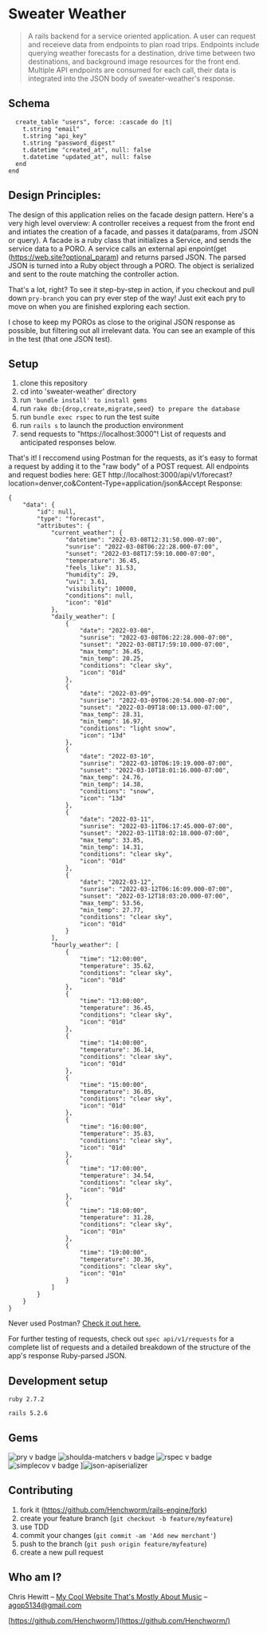 # Sweater Weather 
> A rails backend for a service oriented application. A user can request and receieve data from endpoints to plan road trips. Endpoints include querying weather forecasts for a destination, drive time between two destinations, and background image resources for the front end. 
Multiple API endpoints are consumed for each call, their data is integrated into the JSON body of sweater-weather's response. 

## Schema
```
  create_table "users", force: :cascade do |t|
    t.string "email"
    t.string "api_key"
    t.string "password_digest"
    t.datetime "created_at", null: false
    t.datetime "updated_at", null: false
  end
end
```

## Design Principles: 
The design of this application relies on the facade design pattern. Here's a very high level overview: 
A controller receives a request from the front end and intiates the creation of a facade, and passes it data(params, from JSON or query). 
A facade is a ruby class that initializes a Service, and sends the service data to a PORO. 
A service calls an external api enpoint(get (https://web.site?optional_param) and returns parsed JSON. 
The parsed JSON is turned into a Ruby object through a PORO. 
The object is serialized and sent to the route matching the controller action. 

That's a lot, right? To see it step-by-step in action, if you checkout and pull down ```pry-branch``` you can pry ever step of the way! Just exit each pry to move on when you are finished exploring each section. 

I chose to keep my POROs as close to the original JSON response as possible, but filtering out all irrelevant data. You can see an example of this in the test (that one JSON test). 

## Setup

1. clone this repository 
2. cd into 'sweater-weather' directory 
3. run ```'bundle install' to install gems```
4. run ```rake db:{drop,create,migrate,seed} to prepare the database ```
6. run ```bundle exec rspec``` to run the test suite
7. run ```rails s``` to launch the production environment
8. send requests to "https://localhost:3000"! List of requests and anticipated responses below. 

That's it! I reccomend using Postman for the requests, as it's easy to format a request by adding it to the "raw body" of a 
POST request. All endpoints and request bodies here: 
GET http://localhost:3000/api/v1/forecast?location=denver,co&Content-Type=application/json&Accept
Response: 
```
{
    "data": {
        "id": null,
        "type": "forecast",
        "attributes": {
            "current_weather": {
                "datetime": "2022-03-08T12:31:50.000-07:00",
                "sunrise": "2022-03-08T06:22:28.000-07:00",
                "sunset": "2022-03-08T17:59:10.000-07:00",
                "temperature": 36.45,
                "feels_like": 31.53,
                "humidity": 29,
                "uvi": 3.61,
                "visibility": 10000,
                "conditions": null,
                "icon": "01d"
            },
            "daily_weather": [
                {
                    "date": "2022-03-08",
                    "sunrise": "2022-03-08T06:22:28.000-07:00",
                    "sunset": "2022-03-08T17:59:10.000-07:00",
                    "max_temp": 36.45,
                    "min_temp": 20.25,
                    "conditions": "clear sky",
                    "icon": "01d"
                },
                {
                    "date": "2022-03-09",
                    "sunrise": "2022-03-09T06:20:54.000-07:00",
                    "sunset": "2022-03-09T18:00:13.000-07:00",
                    "max_temp": 28.31,
                    "min_temp": 16.97,
                    "conditions": "light snow",
                    "icon": "13d"
                },
                {
                    "date": "2022-03-10",
                    "sunrise": "2022-03-10T06:19:19.000-07:00",
                    "sunset": "2022-03-10T18:01:16.000-07:00",
                    "max_temp": 24.76,
                    "min_temp": 14.38,
                    "conditions": "snow",
                    "icon": "13d"
                },
                {
                    "date": "2022-03-11",
                    "sunrise": "2022-03-11T06:17:45.000-07:00",
                    "sunset": "2022-03-11T18:02:18.000-07:00",
                    "max_temp": 33.85,
                    "min_temp": 14.31,
                    "conditions": "clear sky",
                    "icon": "01d"
                },
                {
                    "date": "2022-03-12",
                    "sunrise": "2022-03-12T06:16:09.000-07:00",
                    "sunset": "2022-03-12T18:03:20.000-07:00",
                    "max_temp": 53.56,
                    "min_temp": 27.77,
                    "conditions": "clear sky",
                    "icon": "01d"
                }
            ],
            "hourly_weather": [
                {
                    "time": "12:00:00",
                    "temperature": 35.62,
                    "conditions": "clear sky",
                    "icon": "01d"
                },
                {
                    "time": "13:00:00",
                    "temperature": 36.45,
                    "conditions": "clear sky",
                    "icon": "01d"
                },
                {
                    "time": "14:00:00",
                    "temperature": 36.14,
                    "conditions": "clear sky",
                    "icon": "01d"
                },
                {
                    "time": "15:00:00",
                    "temperature": 36.05,
                    "conditions": "clear sky",
                    "icon": "01d"
                },
                {
                    "time": "16:00:00",
                    "temperature": 35.83,
                    "conditions": "clear sky",
                    "icon": "01d"
                },
                {
                    "time": "17:00:00",
                    "temperature": 34.54,
                    "conditions": "clear sky",
                    "icon": "01d"
                },
                {
                    "time": "18:00:00",
                    "temperature": 31.28,
                    "conditions": "clear sky",
                    "icon": "01n"
                },
                {
                    "time": "19:00:00",
                    "temperature": 30.36,
                    "conditions": "clear sky",
                    "icon": "01n"
                }
            ]
        }
    }
}
```






Never used Postman? [Check it out here.](https://www.postman.com/postman/workspace/postman-public-workspace/documentation/12959542-c8142d51-e97c-46b6-bd77-52bb66712c9a)

For further testing of requests, check out ```spec api/v1/requests``` for a complete list of requests and a detailed breakdown of the structure of the app's response Ruby-parsed JSON. 

## Development setup
```ruby 2.7.2```

```rails 5.2.6```

## Gems

![pry v badge](https://img.shields.io/gem/v/pry?color=blue&label=pry)
![shoulda-matchers v badge](https://img.shields.io/gem/v/shoulda-matchers?label=shoulda-matchers)
![rspec v badge](https://img.shields.io/gem/v/rspec?color=orange&label=rspec)
![simplecov v badge](https://img.shields.io/gem/v/simplecov?color=green&label=simplecov)
]![json-apiserializer](https://img.shields.io/badge/json-apiserializer-green)

## Contributing

1. fork it (<https://github.com/Henchworm/rails-engine/fork>)
2. create your feature branch (`git checkout -b feature/myfeature`)
3. use TDD
4. commit your changes (`git commit -am 'Add new merchant'`)
5. push to the branch (`git push origin feature/myfeature`)
6. create a new pull request

## Who am I?

Chris Hewitt – [My Cool Website That's Mostly About Music](http://www.goldenbullfrog.com/) – agop5134@gmail.com


[https://github.com/Henchworm/](https://github.com/Henchworm/)



